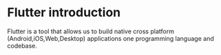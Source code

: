 # Flutter introduction 

Flutter is a tool that allows us to build native cross platform (Android,iOS,Web,Desktop) applications one programming language and codebase.
